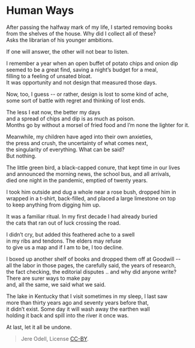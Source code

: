 # Human Ways

After passing the halfway mark of my life, I started removing books  
from the shelves of the house. Why did I collect all of these?  
Asks the librarian of his younger ambitions.

If one will answer, the other will not bear to listen.

I remember a year when an open buffet of potato chips and onion dip  
seemed to be a great find, saving a night’s budget for a meal,  
filling to a feeling of unsated bloat.  
It was opportunity and not design that measured those days.

Now, too, I guess -- or rather, design is lost to some kind of ache,  
some sort of battle with regret and thinking of lost ends.

The less I eat now, the better my days  
and a spread of chips and dip is as much as poison.  
Months go by without a morsel of fried food and I’m none the lighter for it.

Meanwhile, my children have aged into their own anxieties,  
the press and crush, the uncertainty of what comes next,  
the singularity of everything. What can be said?  
But nothing.

The little green bird, a black-capped conure, that kept time in our lives  
and announced the morning news, the school bus, and all arrivals,  
died one night in the pandemic, emptied of twenty years.

I took him outside and dug a whole near a rose bush, dropped him in  
wrapped in a t-shirt, back-filled, and placed a large limestone on top  
to keep anything from digging him up.

It was a familiar ritual. In my first decade I had already buried  
the cats that ran out of luck crossing the road.

I didn’t cry, but added this feathered ache to a swell  
in my ribs and tendons. The elders may refuse  
to give us a map and if I am to be, I too decline.

I boxed up another shelf of books and dropped them off at Goodwill --  
all the labor in those pages, the carefully said, the years of research,  
the fact checking, the editorial disputes .. and why did anyone write?  
There are surer ways to make pay  
and, all the same, we said what we said.

The lake in Kentucky that I visit sometimes in my sleep, I last saw  
more than thirty years ago and seventy years before that,  
it didn’t exist. Some day it will wash away the earthen wall  
holding it back and spill into the river it once was.

At last, let it all be undone.


>Jere Odell, License [CC-BY](https://creativecommons.org/licenses/by/4.0/).
